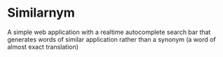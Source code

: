 # Similarnym

A simple web application with a realtime autocomplete search bar that generates words of similar application rather than a synonym (a word of almost exact translation)

